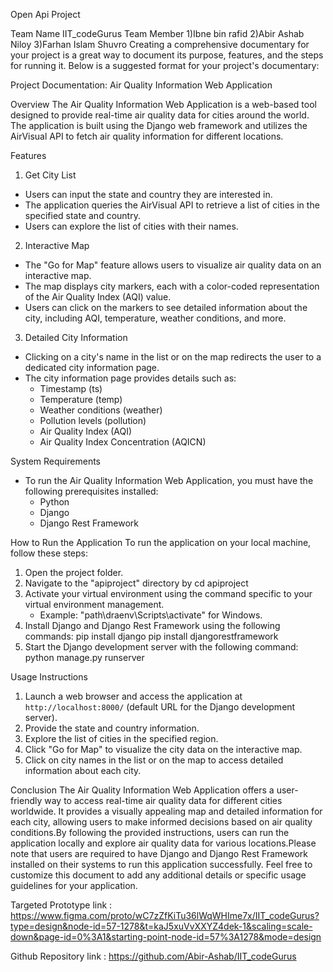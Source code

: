 Open Api Project

  Team Name
       IIT_codeGurus
Team Member
    1)Ibne bin rafid
    2)Abir Ashab Niloy
    3)Farhan Islam Shuvro
Creating a comprehensive documentary for your project is a great way to document its purpose, features, and the steps for running it. Below is a suggested format for your project's documentary:

Project Documentation: Air Quality Information Web Application

Overview
The Air Quality Information Web Application is a web-based tool designed to provide real-time air quality data for cities around the world. The application is built using the Django web framework and utilizes the AirVisual API to fetch air quality information for different locations.

Features
1. Get City List
- Users can input the state and country they are interested in.
- The application queries the AirVisual API to retrieve a list of cities in the specified state and country.
- Users can explore the list of cities with their names.


2. Interactive Map
- The "Go for Map" feature allows users to visualize air quality data on an interactive map.
- The map displays city markers, each with a color-coded representation of the Air Quality Index (AQI) value.
- Users can click on the markers to see detailed information about the city, including AQI, temperature, weather conditions, and more.


3. Detailed City Information
- Clicking on a city's name in the list or on the map redirects the user to a dedicated city information page.
- The city information page provides details such as:
  - Timestamp (ts)
  - Temperature (temp)
  - Weather conditions (weather)
  - Pollution levels (pollution)
  - Air Quality Index (AQI)
  - Air Quality Index Concentration (AQICN)

  
System Requirements
- To run the Air Quality Information Web Application, you must have the following prerequisites installed:
  - Python
  - Django
  - Django Rest Framework

How to Run the Application
To run the application on your local machine, follow these steps:

1. Open the project folder.
2. Navigate to the "apiproject" directory by cd apiproject
3. Activate your virtual environment using the command specific to your virtual environment management.
   - Example: "path\draenv\Scripts\activate" for Windows.
4. Install Django and Django Rest Framework using the following commands:
    pip install django
    pip install djangorestframework
5. Start the Django development server with the following command:
   python manage.py runserver


Usage Instructions
1. Launch a web browser and access the application at `http://localhost:8000/` (default URL for the Django development server).
2. Provide the state and country information.
3. Explore the list of cities in the specified region.
4. Click "Go for Map" to visualize the city data on the interactive map.
5. Click on city names in the list or on the map to access detailed information about each city.

Conclusion
The Air Quality Information Web Application offers a user-friendly way to access real-time air quality data for different cities worldwide. It provides a visually appealing map and detailed information for each city, allowing users to make informed decisions based on air quality conditions.By following the provided instructions, users can run the application locally and explore air quality data for various locations.Please note that users are required to have Django and Django Rest Framework installed on their systems to run this application successfully. Feel free to customize this document to add any additional details or specific usage guidelines for your application.

Targeted Prototype link : https://www.figma.com/proto/wC7zZfKiTu36lWqWHIme7x/IIT_codeGurus?type=design&node-id=57-1278&t=kaJ5xuVvXXYZ4dek-1&scaling=scale-down&page-id=0%3A1&starting-point-node-id=57%3A1278&mode=design 

Github Repository link : https://github.com/Abir-Ashab/IIT_codeGurus 
